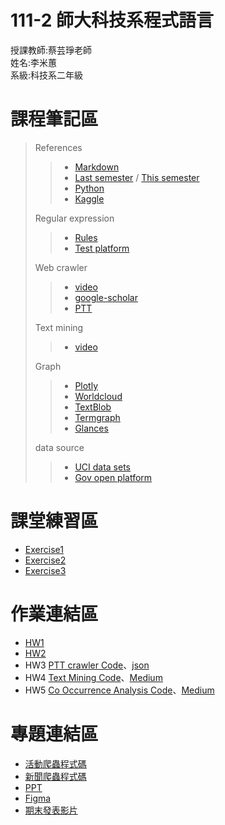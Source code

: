 # 111-2 師大科技系程式語言
授課教師:蔡芸琤老師  
姓名:李米蕙  
系級:科技系二年級  
# 課程筆記區
> References
>> - [Markdown](https://markdown.tw/)
>> - [Last semester](https://docs.google.com/spreadsheets/d/e/2PACX-1vRUVpx6AeccKwedvZjINM5-mSLpmS0M69wrCIbDimIdwpN30xQpqcn0k5kh0oUQET05sEsMpFt6fsCA/pubhtml) / [This semester](https://docs.google.com/spreadsheets/d/e/2PACX-1vRBeY4-E_d9eBNKEcFV0eiGAFsMOk-ZYCmTLGmQ5_yWYkJcxXXBQI8rOkaqPyIktU4SgS7Rg0IQdZJ4/pubhtml#)
>> - [Python](https://docs.python.org/3/tutorial/index.html)
>> - [Kaggle](https://www.kaggle.com/competitions)
>
> Regular expression
>> - [Rules](http://perso.ens-lyon.fr/lise.vaudor/strings-et-expressions-regulieres/?fbclid=IwAR0IHvNKp43Qrfo0TqpolYPpMUfViSrCBDY8SmBveKm01yZ6PzHPxspVaNI)
>> - [Test platform](https://regexr.com/)
>
> Web crawler
>> - [video](https://www.youtube.com/playlist?list=PLohb4k71XnPaQRTvKW4Uii1oq-JPGpwWF)
>> - [google-scholar](https://github.com/linhung0319/google-scholar-crawler)
>> - [PTT](https://github.com/jwlin/ptt-web-crawler)
>
> Text mining
>> - [video](https://www.youtube.com/watch?v=HGPPoaBxyb0)
>
> Graph
>> - [Plotly](https://plotly.com/python/)
>> - [Worldcloud](https://github.com/amueller/word_cloud)
>> - [TextBlob](https://github.com/sloria/TextBlob)
>> - [Termgraph](https://github.com/mkaz/termgraph)
>> - [Glances](https://github.com/nicolargo/glances)
>
> data source
>> - [UCI data sets](https://archive.ics.uci.edu/ml/datasets.php)
>> - [Gov open platform](https://data.gov.tw/)

# 課堂練習區
- [Exercise1](https://github.com/miilearn/111-2PL/blob/main/Task1.ipynb)
- [Exercise2](https://github.com/miilearn/111-2PL/blob/main/Task2.ipynb)
- [Exercise3](https://github.com/miilearn/111-2PL/blob/main/Task3.ipynb)
# 作業連結區  
- [HW1](https://github.com/miilearn/111-2PL/blob/main/HW1.ipynb)
- [HW2](https://github.com/miilearn/111-2PL/blob/main/HW2.ipynb)
- HW3 [PTT crawler Code](https://github.com/miilearn/111-2PL/blob/main/HW3.ipynb)、[json](https://github.com/miilearn/111-2PL/blob/main/korea_travel.json)
- HW4 [Text Mining Code](https://github.com/miilearn/111-2PL/blob/main/HW4.ipynb)、[Medium](https://medium.com/@a0968340013/%E5%8F%B0%E5%8C%97%E5%B8%82%E8%81%B7%E7%BC%BA%E9%A1%9E%E5%9E%8B-b7d42c9c1a27)
- HW5 [Co Occurrence Analysis Code](https://github.com/miilearn/111-2PL/blob/main/HW5.ipynb)、[Medium](https://medium.com/@a0968340013/c5861ff70459)
# 專題連結區  
- [活動爬蟲程式碼](https://github.com/kuyuyu/PL/tree/main/final)
- [新聞爬蟲程式碼](https://github.com/miilearn/111-2PL/tree/main/Final)
- [PPT](https://docs.google.com/presentation/d/1qxGQlidf6meC6EHfGczCqANSw-PaqwmITnvVaB4CMf4/edit#slide=id.ged3401ed36_1_0)
- [Figma](https://www.figma.com/file/A0RZXRU1NHPe2YOE2LPDqb/%E7%A8%8B%E5%BC%8F%E8%AA%9E%E8%A8%80?type=design&node-id=0%3A1&t=zyS9Lah9mefwmsKk-1)
- [期末發表影片](https://www.youtube.com/watch?v=blNKPgFWVgo)
